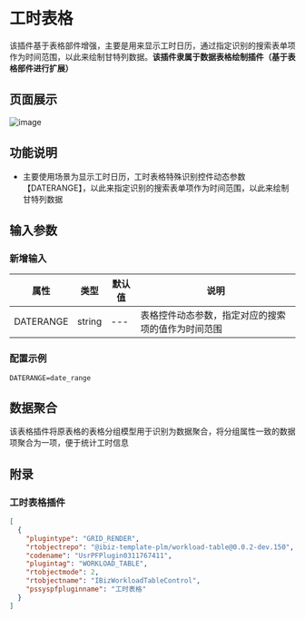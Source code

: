 # 工时表格

该插件基于表格部件增强，主要是用来显示工时日历，通过指定识别的搜索表单项作为时间范围，以此来绘制甘特列数据。**该插件隶属于数据表格绘制插件（基于表格部件进行扩展）**


## 页面展示

![image](./public/assets/images/scene.png)


## 功能说明

- 主要使用场景为显示工时日历，工时表格特殊识别控件动态参数【DATERANGE】，以此来指定识别的搜索表单项作为时间范围，以此来绘制甘特列数据


## 输入参数

### 新增输入

| 属性        | 类型         | 默认值 | 说明                                          |
| ----------- | ----------- | ------ | --------------------------------------------- |
| DATERANGE   | string      | ---    | 表格控件动态参数，指定对应的搜索项的值作为时间范围 |


### 配置示例

```
DATERANGE=date_range
```

## 数据聚合
该表格插件将原表格的表格分组模型用于识别为数据聚合，将分组属性一致的数据项聚合为一项，便于统计工时信息

## 附录

### 工时表格插件

```json
[
  {
    "plugintype": "GRID_RENDER",
    "rtobjectrepo": "@ibiz-template-plm/workload-table@0.0.2-dev.150",
    "codename": "UsrPFPlugin0311767411",
    "plugintag": "WORKLOAD_TABLE",
    "rtobjectmode": 2,
    "rtobjectname": "IBizWorkloadTableControl",
    "pssyspfpluginname": "工时表格"
  }
]
```
